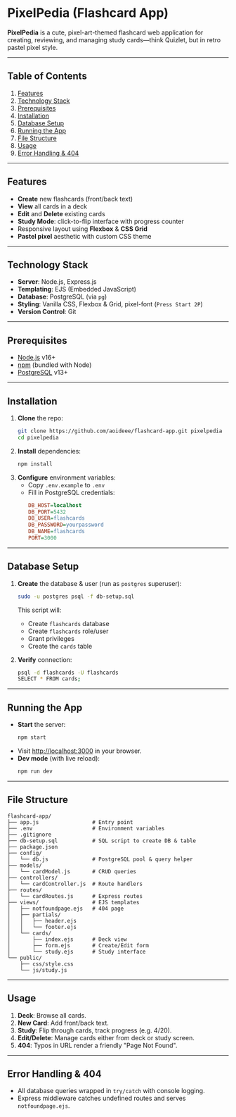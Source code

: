 # PixelPedia (Flashcard App)

**PixelPedia** is a cute, pixel-art-themed flashcard web application for creating, reviewing, and managing study cards—think Quizlet, but in retro pastel pixel style.

---
## Table of Contents
1. [Features](#features)
2. [Technology Stack](#technology-stack)
3. [Prerequisites](#prerequisites)
4. [Installation](#installation)
5. [Database Setup](#database-setup)
6. [Running the App](#running-the-app)
7. [File Structure](#file-structure)
8. [Usage](#usage)
9. [Error Handling & 404](#error-handling--404)

---
## Features
- **Create** new flashcards (front/back text)
- **View** all cards in a deck
- **Edit** and **Delete** existing cards
- **Study Mode**: click-to-flip interface with progress counter
- Responsive layout using **Flexbox** & **CSS Grid**
- **Pastel pixel** aesthetic with custom CSS theme

---
## Technology Stack
- **Server**: Node.js, Express.js
- **Templating**: EJS (Embedded JavaScript)
- **Database**: PostgreSQL (via `pg`)
- **Styling**: Vanilla CSS, Flexbox & Grid, pixel-font (`Press Start 2P`)
- **Version Control**: Git

---
## Prerequisites
- [Node.js](https://nodejs.org/) v16+
- [npm](https://www.npmjs.com/) (bundled with Node)
- [PostgreSQL](https://www.postgresql.org/) v13+

---
## Installation
1. **Clone** the repo:
   ```bash
   git clone https://github.com/aoideee/flashcard-app.git pixelpedia
   cd pixelpedia
   ```
2. **Install** dependencies:
   ```bash
   npm install
   ```
3. **Configure** environment variables:
   - Copy `.env.example` to `.env`
   - Fill in PostgreSQL credentials:
     ```ini
     DB_HOST=localhost
     DB_PORT=5432
     DB_USER=flashcards
     DB_PASSWORD=yourpassword
     DB_NAME=flashcards
     PORT=3000
     ```

---
## Database Setup
1. **Create** the database & user (run as `postgres` superuser):
   ```bash
   sudo -u postgres psql -f db-setup.sql
   ```
   This script will:
   - Create `flashcards` database
   - Create `flashcards` role/user
   - Grant privileges
   - Create the `cards` table

2. **Verify** connection:
   ```bash
   psql -d flashcards -U flashcards
   SELECT * FROM cards;
   ```

---
## Running the App
- **Start** the server:
  ```bash
  npm start
  ```
- Visit [http://localhost:3000](http://localhost:3000/) in your browser.
- **Dev mode** (with live reload):
  ```bash
  npm run dev
  ```

---
## File Structure
```
flashcard-app/
├── app.js                 # Entry point
├── .env                   # Environment variables
├── .gitignore
├── db-setup.sql           # SQL script to create DB & table
├── package.json
├── config/
│   └── db.js              # PostgreSQL pool & query helper
├── models/
│   └── cardModel.js       # CRUD queries
├── controllers/
│   └── cardController.js  # Route handlers
├── routes/
│   └── cardRoutes.js      # Express routes
├── views/                 # EJS templates
│   ├── notfoundpage.ejs   # 404 page
│   ├── partials/
│   │   ├── header.ejs
│   │   └── footer.ejs
│   └── cards/
│       ├── index.ejs      # Deck view
│       ├── form.ejs       # Create/Edit form
│       └── study.ejs      # Study interface
└── public/
    ├── css/style.css
    └── js/study.js
```

---
## Usage
1. **Deck**: Browse all cards.
2. **New Card**: Add front/back text.
3. **Study**: Flip through cards, track progress (e.g. 4/20).
4. **Edit/Delete**: Manage cards either from deck or study screen.
5. **404**: Typos in URL render a friendly "Page Not Found".

---
## Error Handling & 404
- All database queries wrapped in `try/catch` with console logging.
- Express middleware catches undefined routes and serves `notfoundpage.ejs`.
